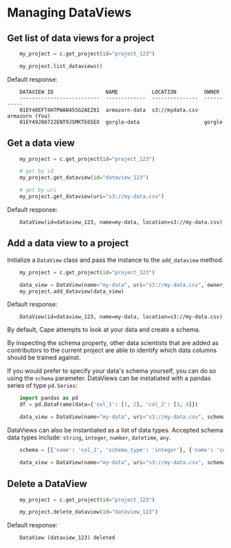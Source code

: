 # Managing DataViews

## Get list of data views for a project

```python
    my_project = c.get_project(id="project_123")

    my_project.list_dataviews()
```

Default response:

```shell
    DATAVIEW ID                 NAME           LOCATION         OWNER
    --------------------------  -------------  ---------------  -----------
    01EY48EFT4H7PWAN45SG2AEZ81  armazorn-data  s3://mydata.csv  armazorn (You)
    01EY49J86722ENT9JSMKTE65EX  gorgle-data                     gorgle 
```

## Get a data view

```python
    my_project = c.get_project(id="project_123")

    # get by id
    my_project.get_dataview(id="dataview_123")

    # get by uri
    my_project.get_dataview(uri="s3://my-data.csv")
```

Default response:

```shell
    DataView(id=dataview_123, name=my-data, location=s3://my-data.csv)
```

## Add a data view to a project

Initialize a `DataView` class and pass the instance to the `add_dataview` method.

```python
    my_project = c.get_project(id="project_123")

    data_view = DataView(name="my-data", uri="s3://my-data.csv", owner_label="my-org")
    my_project.add_dataview(data_view)
```

Default response:

```shell
    DataView(id=dataview_123, name=my-data, location=s3://my-data.csv)
```

By default, Cape attempts to look at your data and create a schema. 

By inspecting the schema property, other data scientists that are added as contributors to the current project are able to identify which data columns should be trained against. 

If you would prefer to specify your data's schema yourself, you can do so using the `schema` parameter. DataViews can be instatiated with a pandas series of type `pd.Series`:

```python
    import pandas as pd
    df = pd.DataFrame(data={'col_1': [1, 2], 'col_2': [3, 4]})

    data_view = DataView(name="my-data", uri="s3://my-data.csv", schema=df.dtypes)
```

DataViews can also be instantiated as a list of data types. Accepted schema data types include: `string`, `integer`, `number`, `datetime`, `any`.

```python
    schema = [{'name': 'col_1', 'schema_type': 'integer'}, {'name': 'col_2', 'schema_type': 'integer'}]

    data_view = DataView(name="my-data", uri="s3://my-data.csv", schema=schema)
```

## Delete a DataView

```python
    my_project = c.get_project(id="project_123")

    my_project.delete_dataview(id="dataview_123")
```

Default response:

```shell
    DataView (dataview_123) deleted
```


